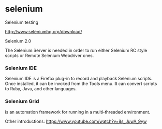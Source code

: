 # selenium
Selenium testing

http://www.seleniumhq.org/download/

Selenium 2.0

The Selenium Server is needed in order to run either Selenium RC style scripts or Remote Selenium Webdriver ones. 

### Selenium IDE
Selenium IDE is a Firefox plug-in to record and playback Selenium scripts.
Once installed, it can be invoked from the Tools menu.
It can convert scripts to Ruby, Java, and other languages.

### Selenium Grid
is an automation framework for running in a multi-threaded environment.

Other introductions:
https://www.youtube.com/watch?v=8s_JuwA_9yw
